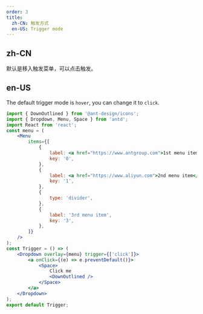 ```yaml
---
order: 3
title:
  zh-CN: 触发方式
  en-US: Trigger mode
---
```


## zh-CN

默认是移入触发菜单，可以点击触发。

## en-US

The default trigger mode is `hover`, you can change it to `click`.

```jsx
import { DownOutlined } from '@ant-design/icons';
import { Dropdown, Menu, Space } from 'antd';
import React from 'react';
const menu = (
	<Menu
		items={[
			{
				label: <a href="https://www.antgroup.com">1st menu item</a>,
				key: '0',
			},
			{
				label: <a href="https://www.aliyun.com">2nd menu item</a>,
				key: '1',
			},
			{
				type: 'divider',
			},
			{
				label: '3rd menu item',
				key: '3',
			},
		]}
	/>
);
const Trigger = () => (
	<Dropdown overlay={menu} trigger={['click']}>
		<a onClick={(e) => e.preventDefault()}>
			<Space>
				Click me
				<DownOutlined />
			</Space>
		</a>
	</Dropdown>
);
export default Trigger;
```
